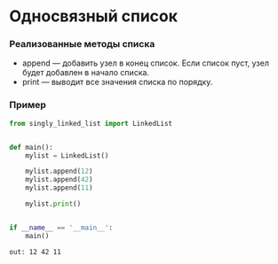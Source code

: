 # Односвязный список

### Реализованные методы списка
- append — добавить узел в конец список. Если список пуст, узел будет добавлен в начало списка.
- print — выводит все значения списка по порядку.

### Пример
```python
from singly_linked_list import LinkedList


def main():
    mylist = LinkedList()

    mylist.append(12)
    mylist.append(42)
    mylist.append(11)

    mylist.print()


if __name__ == '__main__':
    main()
```
```
out: 12 42 11
```